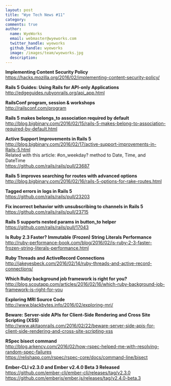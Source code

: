 ```yaml
---
layout: post
title: "Wye Tech News #11"
category:
comments: true
author:
  name: WyeWorks
  email: webmaster@wyeworks.com
  twitter_handle: wyeworks
  github_handle: wyeworks
  image: /images/team/wyeworks.jpg
  description:
---
```


**Implementing Content Security Policy**<br/>
https://hacks.mozilla.org/2016/02/implementing-content-security-policy/

**Rails 5 Guides: Using Rails for API-only Applications**<br/>
http://edgeguides.rubyonrails.org/api_app.html

**RailsConf program, session & workshops**<br/>
http://railsconf.com/program

<!-- more -->

**Rails 5 makes belongs_to association required by default**<br/>
http://blog.bigbinary.com/2016/02/15/rails-5-makes-belong-to-association-required-by-default.html

**Active Support Improvements in Rails 5**<br/>
http://blog.bigbinary.com/2016/02/17/active-support-improvements-in-Rails-5.html<br/>
Related with this article: #on_weekday? method to Date, Time, and<br/>
DateTime <br/>
https://github.com/rails/rails/pull/23687

**Rails 5 improves searching for routes with advanced options**<br/>
http://blog.bigbinary.com/2016/02/16/rails-5-options-for-rake-routes.html

**Tagged errors in logs in Rails 5**<br/>
https://github.com/rails/rails/pull/23203

**Fix incorrect behavior with unsubscribing to channels in Rails 5**<br/>
https://github.com/rails/rails/pull/23715

**Rails 5 supports nested params in button_to helper**<br/>
https://github.com/rails/rails/pull/17043

**Is Ruby 2.3 Faster? Immutable (Frozen) String Literals Performance**<br/>
http://ruby-performance-book.com/blog/2016/02/is-ruby-2-3-faster-frozen-string-literals-performance.html

**Ruby Threads and ActiveRecord Connections**<br/>
http://jakeyesbeck.com/2016/02/14/ruby-threads-and-active-record-connections/

**Which Ruby background job framework is right for you?**<br/>
http://blog.scoutapp.com/articles/2016/02/16/which-ruby-background-job-framework-is-right-for-you

**Exploring MRI Source Code**<br/>
http://www.blackbytes.info/2016/02/exploring-mri/

**Beware: Server-side APIs for Client-Side Rendering and Cross Site Scripting (XSS)**<br/>
http://www.akitaonrails.com/2016/02/22/beware-server-side-apis-for-client-side-rendering-and-cross-site-scripting-xss

**RSpec bisect command**<br/>
http://blog.arkency.com/2016/02/how-rspec-helped-me-with-resolving-random-spec-failures<br/>
https://relishapp.com/rspec/rspec-core/docs/command-line/bisect

**Ember-CLI v2.3.0 and Ember v2.4.0 Beta 3 Released**<br/>
https://github.com/ember-cli/ember-cli/releases/tag/v2.3.0<br/>
https://github.com/emberjs/ember.js/releases/tag/v2.4.0-beta.3
